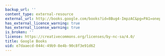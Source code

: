 ```yaml
---
backup_url: ''
content_type: external-resource
external_url: http://books.google.com/books?id=8Bug4-ImpzAC&pg=PA1=onepage
has_external_licence_warning: true
has_external_license_warning: true
is_broken: ''
license: https://creativecommons.org/licenses/by-nc-sa/4.0/
title: Google Books
uid: e7daaecd-044c-49b9-8e4b-90c8f3e91d62
---
```

